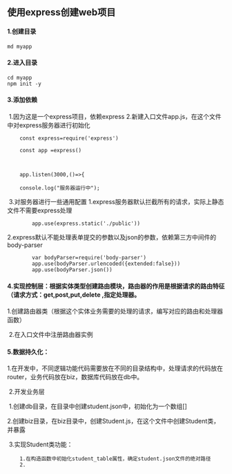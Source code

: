 ## 使用express创建web项目
#### 1.创建目录
	md myapp	

#### 2.进入目录

```
cd myapp
npm init -y
```

#### 3.添加依赖

​	1.因为这是一个express项目，依赖express
	2.新建入口文件app.js，在这个文件中对express服务器进行初始化

```
	const express=require('express')

	const app =express()



	app.listen(3000,()=>{

	console.log("服务器运行中");	

```

​	3.对服务器进行一些通用配置
		1.express服务器默认拦截所有的请求，实际上静态文件不需要express处理	

```
		app.use(express.static('./public'))
```

​		2.express默认不能处理表单提交的参数以及json的参数，依赖第三方中间件的body-parser

```
		var bodyParser=require('body-parser')
 	 	app.use(bodyParser.urlencoded({extended:false}))
		app.use(bodyParser.json())	
```

#### 4.实现控制层：根据实体类型创建路由模块，路由器的作用是根据请求的路由特征（请求方式：get,post,put,delete ,指定处理器。

​	1.创建路由器类（根据这个实体业务需要的处理的请求，编写对应的路由和处理器函数）

​	2.在入口文件中注册路由器实例

#### 5.数据持久化：

​	1.在开发中，不同逻辑功能代码需要放在不同的目录结构中，处理请求的代码放在router，业务代码放在biz，数据库代码放在db中。

​	2.开发业务层

​		1.创建db目录，在目录中创建student.json中，初始化为一个数组[]

​		2.创建biz目录，在biz目录中，创建Student.js，在这个文件中创建Student类，并暴露

​		3.实现Student类功能：

		1.在构造函数中初始化student_table属性，确定student.json文件的绝对路径
		2.